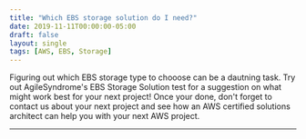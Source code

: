 ```yaml
---
title: "Which EBS storage solution do I need?"
date: 2019-11-11T00:00:00-05:00
draft: false
layout: single
tags: [AWS, EBS, Storage]
---
```


Figuring out which EBS storage type to chooose can be a dautning task.  Try out AgileSyndrome's EBS Storage Solution test for a suggestion on what might work best for your next project! Once your done, don't forget to contact us about your next project and see how an AWS certified solutions architect can help you with your next AWS project.
<hr/>

<script type="text/javascript" src="https://form.jotform.com/jsform/93144171261147"></script>
